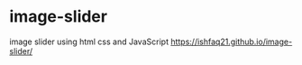 # image-slider
image slider using html css and JavaScript
https://ishfaq21.github.io/image-slider/

